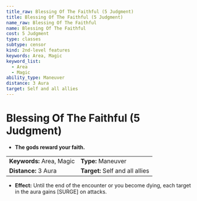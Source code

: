 ```yaml
---
title_raw: Blessing Of The Faithful (5 Judgment)
title: Blessing Of The Faithful (5 Judgment)
name_raw: Blessing Of The Faithful
name: Blessing Of The Faithful
cost: 5 Judgment
type: classes
subtype: censor
kind: 2nd-level features
keywords: Area, Magic
keyword_list:
  - Area
  - Magic
ability_type: Maneuver
distance: 3 Aura
target: Self and all allies
---
```


# Blessing Of The Faithful (5 Judgment)

- **The gods reward your faith.**

|                           |                                 |
| :------------------------ | :------------------------------ |
| **Keywords:** Area, Magic | **Type:** Maneuver              |
| **Distance:** 3 Aura      | **Target:** Self and all allies |

- **Effect:** Until the end of the encounter or you become dying, each target in the aura gains \[SURGE\] on attacks.
